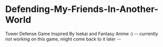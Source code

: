 # Defending-My-Friends-In-Another-World
Tower Defense Game Inspired By Isekai and Fantasy Anime :)
-- currently not working on this game, might come back to it later --
